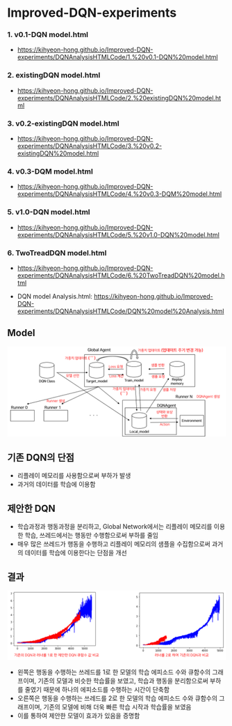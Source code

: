 # Improved-DQN-experiments

### 1. v0.1-DQN model.html

- https://kihyeon-hong.github.io/Improved-DQN-experiments/DQNAnalysisHTMLCode/1.%20v0.1-DQN%20model.html

### 2. existingDQN model.html

- https://kihyeon-hong.github.io/Improved-DQN-experiments/DQNAnalysisHTMLCode/2.%20existingDQN%20model.html

### 3. v0.2-existingDQN model.html

- https://kihyeon-hong.github.io/Improved-DQN-experiments/DQNAnalysisHTMLCode/3.%20v0.2-existingDQN%20model.html

### 4. v0.3-DQM model.html

- https://kihyeon-hong.github.io/Improved-DQN-experiments/DQNAnalysisHTMLCode/4.%20v0.3-DQM%20model.html

### 5. v1.0-DQN model.html

- https://kihyeon-hong.github.io/Improved-DQN-experiments/DQNAnalysisHTMLCode/5.%20v1.0-DQN%20model.html

### 6. TwoTreadDQN model.html

- https://kihyeon-hong.github.io/Improved-DQN-experiments/DQNAnalysisHTMLCode/6.%20TwoTreadDQN%20model.html

- DQN model Analysis.html: https://kihyeon-hong.github.io/Improved-DQN-experiments/DQNAnalysisHTMLCode/DQN%20model%20Analysis.html

## Model

![system process](./Images/model.png)

## 기존 DQN의 단점

- 리플레이 메모리를 사용함으로써 부하가 발생
- 과거의 데이터를 학습에 이용함

## 제안한 DQN

- 학습과정과 행동과정을 분리하고, Global Network에서는 리플레이 메모리를 이용한 학습, 쓰레드에서는 행동만 수행함으로써 부하를 줄임
- 매우 많은 쓰레드가 행동을 수행하고 리플레이 메모리의 샘플을 수집함으로써 과거의 데이터를 학습에 이용한다는 단점을 개선

## 결과

![Result](./Images/result.png)

- 왼쪽은 행동을 수행하는 쓰레드를 1로 한 모델의 학습 에피소드 수와 큐함수의 그래프이며, 기존의 모델과 비슷한 학습률을 보였고, 학습과 행동을 분리함으로써 부하를 줄였기 때문에 하나의 에피소드를 수행하는 시간이 단축함
- 오른쪽은 행동을 수행하는 쓰레드를 2로 한 모델의 학습 에피소드 수와 큐함수의 그래프이며, 기존의 모델에 비해 더욱 빠른 학습 시작과 학습률을 보였음
- 이를 통하여 제안한 모델이 효과가 있음을 증명함
